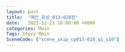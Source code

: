 ```yaml
---
layout: post
title:  "메인_회상_013~028장"
date:   2021-12-23 18:00:00 +0000
categories: Main
Tags: Story Main
SceneCode: ["scene_skip_cp013-028_q1_s10"]
---
```

